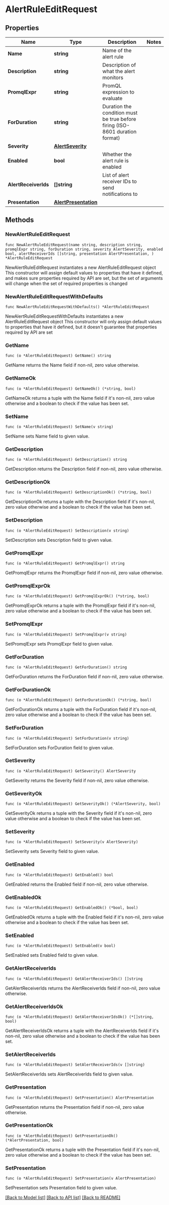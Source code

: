 # AlertRuleEditRequest

## Properties

Name | Type | Description | Notes
------------ | ------------- | ------------- | -------------
**Name** | **string** | Name of the alert rule | 
**Description** | **string** | Description of what the alert monitors | 
**PromqlExpr** | **string** | PromQL expression to evaluate | 
**ForDuration** | **string** | Duration the condition must be true before firing (ISO-8601 duration format) | 
**Severity** | [**AlertSeverity**](AlertSeverity.md) |  | 
**Enabled** | **bool** | Whether the alert rule is enabled | 
**AlertReceiverIds** | **[]string** | List of alert receiver IDs to send notifications to | 
**Presentation** | [**AlertPresentation**](AlertPresentation.md) |  | 

## Methods

### NewAlertRuleEditRequest

`func NewAlertRuleEditRequest(name string, description string, promqlExpr string, forDuration string, severity AlertSeverity, enabled bool, alertReceiverIds []string, presentation AlertPresentation, ) *AlertRuleEditRequest`

NewAlertRuleEditRequest instantiates a new AlertRuleEditRequest object
This constructor will assign default values to properties that have it defined,
and makes sure properties required by API are set, but the set of arguments
will change when the set of required properties is changed

### NewAlertRuleEditRequestWithDefaults

`func NewAlertRuleEditRequestWithDefaults() *AlertRuleEditRequest`

NewAlertRuleEditRequestWithDefaults instantiates a new AlertRuleEditRequest object
This constructor will only assign default values to properties that have it defined,
but it doesn't guarantee that properties required by API are set

### GetName

`func (o *AlertRuleEditRequest) GetName() string`

GetName returns the Name field if non-nil, zero value otherwise.

### GetNameOk

`func (o *AlertRuleEditRequest) GetNameOk() (*string, bool)`

GetNameOk returns a tuple with the Name field if it's non-nil, zero value otherwise
and a boolean to check if the value has been set.

### SetName

`func (o *AlertRuleEditRequest) SetName(v string)`

SetName sets Name field to given value.


### GetDescription

`func (o *AlertRuleEditRequest) GetDescription() string`

GetDescription returns the Description field if non-nil, zero value otherwise.

### GetDescriptionOk

`func (o *AlertRuleEditRequest) GetDescriptionOk() (*string, bool)`

GetDescriptionOk returns a tuple with the Description field if it's non-nil, zero value otherwise
and a boolean to check if the value has been set.

### SetDescription

`func (o *AlertRuleEditRequest) SetDescription(v string)`

SetDescription sets Description field to given value.


### GetPromqlExpr

`func (o *AlertRuleEditRequest) GetPromqlExpr() string`

GetPromqlExpr returns the PromqlExpr field if non-nil, zero value otherwise.

### GetPromqlExprOk

`func (o *AlertRuleEditRequest) GetPromqlExprOk() (*string, bool)`

GetPromqlExprOk returns a tuple with the PromqlExpr field if it's non-nil, zero value otherwise
and a boolean to check if the value has been set.

### SetPromqlExpr

`func (o *AlertRuleEditRequest) SetPromqlExpr(v string)`

SetPromqlExpr sets PromqlExpr field to given value.


### GetForDuration

`func (o *AlertRuleEditRequest) GetForDuration() string`

GetForDuration returns the ForDuration field if non-nil, zero value otherwise.

### GetForDurationOk

`func (o *AlertRuleEditRequest) GetForDurationOk() (*string, bool)`

GetForDurationOk returns a tuple with the ForDuration field if it's non-nil, zero value otherwise
and a boolean to check if the value has been set.

### SetForDuration

`func (o *AlertRuleEditRequest) SetForDuration(v string)`

SetForDuration sets ForDuration field to given value.


### GetSeverity

`func (o *AlertRuleEditRequest) GetSeverity() AlertSeverity`

GetSeverity returns the Severity field if non-nil, zero value otherwise.

### GetSeverityOk

`func (o *AlertRuleEditRequest) GetSeverityOk() (*AlertSeverity, bool)`

GetSeverityOk returns a tuple with the Severity field if it's non-nil, zero value otherwise
and a boolean to check if the value has been set.

### SetSeverity

`func (o *AlertRuleEditRequest) SetSeverity(v AlertSeverity)`

SetSeverity sets Severity field to given value.


### GetEnabled

`func (o *AlertRuleEditRequest) GetEnabled() bool`

GetEnabled returns the Enabled field if non-nil, zero value otherwise.

### GetEnabledOk

`func (o *AlertRuleEditRequest) GetEnabledOk() (*bool, bool)`

GetEnabledOk returns a tuple with the Enabled field if it's non-nil, zero value otherwise
and a boolean to check if the value has been set.

### SetEnabled

`func (o *AlertRuleEditRequest) SetEnabled(v bool)`

SetEnabled sets Enabled field to given value.


### GetAlertReceiverIds

`func (o *AlertRuleEditRequest) GetAlertReceiverIds() []string`

GetAlertReceiverIds returns the AlertReceiverIds field if non-nil, zero value otherwise.

### GetAlertReceiverIdsOk

`func (o *AlertRuleEditRequest) GetAlertReceiverIdsOk() (*[]string, bool)`

GetAlertReceiverIdsOk returns a tuple with the AlertReceiverIds field if it's non-nil, zero value otherwise
and a boolean to check if the value has been set.

### SetAlertReceiverIds

`func (o *AlertRuleEditRequest) SetAlertReceiverIds(v []string)`

SetAlertReceiverIds sets AlertReceiverIds field to given value.


### GetPresentation

`func (o *AlertRuleEditRequest) GetPresentation() AlertPresentation`

GetPresentation returns the Presentation field if non-nil, zero value otherwise.

### GetPresentationOk

`func (o *AlertRuleEditRequest) GetPresentationOk() (*AlertPresentation, bool)`

GetPresentationOk returns a tuple with the Presentation field if it's non-nil, zero value otherwise
and a boolean to check if the value has been set.

### SetPresentation

`func (o *AlertRuleEditRequest) SetPresentation(v AlertPresentation)`

SetPresentation sets Presentation field to given value.



[[Back to Model list]](../README.md#documentation-for-models) [[Back to API list]](../README.md#documentation-for-api-endpoints) [[Back to README]](../README.md)


